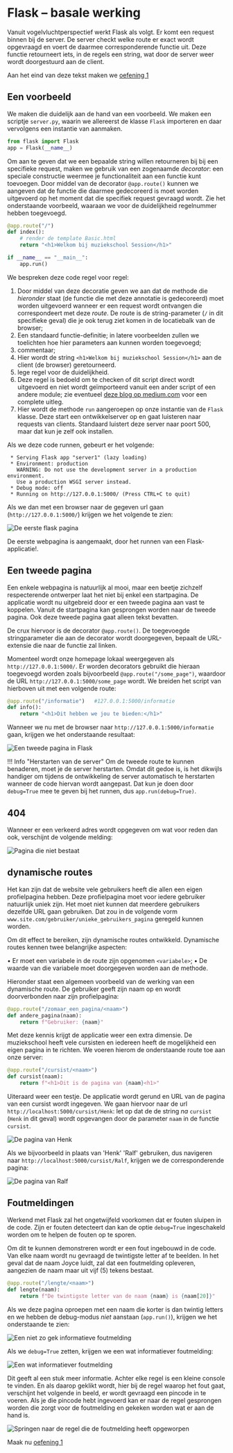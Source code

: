 # Flask – basale werking

Vanuit vogelvluchtperspectief werkt Flask als volgt. Er komt een request binnen bij de server. De server checkt welke route er exact wordt opgevraagd en voert de daarmee corresponderende functie uit. Deze functie retourneert iets, in de regels een string, wat door de server weer wordt doorgestuurd aan de client.

Aan het eind van deze tekst maken we [oefening 1](oefeningen/flask-oefening1.md)

## Een voorbeeld

We maken die duidelijk aan de hand van een voorbeeld. We maken een scriptje `server.py`, waarin we allereerst de klasse `Flask` importeren en daar vervolgens een instantie van aanmaken.

```python
from flask import Flask
app = Flask(__name__)
```

Om aan te geven dat we een bepaalde string willen retourneren bij bij een specifieke request, maken we gebruik van een zogenaamde *decorator*: een speciale constructie weermee je functionaliteit aan een functie kunt toevoegen. Door middel van de decorator `@app.route()` kunnen we aangeven dat de functie die daarmee gedecoreerd is moet worden uitgevoerd op het moment dat die specifiek request gevraagd wordt. Zie het onderstaande voorbeeld, waaraan we voor de duidelijkheid regelnummer hebben toegevoegd.

<!-- Ik dacht toch werkelijk dat je regelnummers in fenced code block aan kon zetten -->
<!-- maar lijkt toch van niet. Dus maar met de hand -->
<!-- https://stackoverflow.com/questions/55653184/enable-line-numbers-for-specific-markdown-code-listings-designated-with-backtick

HOEM: dit kan met mkdocs (nadeel, niet overdraagbaar naar andere omgevingen)
https://squidfunk.github.io/mkdocs-material/reference/code-blocks/#adding-line-numbers
-->

```python linenums="1"
@app.route("/")
def index():
    # render de template Basic.html
    return "<h1>Welkom bij muziekschool Session</h1>"

if __name__ == "__main__":
    app.run()
```

We bespreken deze code regel voor regel:

1. Door middel van deze decoratie geven we aan dat de methode die *hieronder* staat (de functie die met deze annotatie is gedecoreerd) moet worden uitgevoerd wanneer er een request wordt ontvangen die correspondeert met deze *route*. De route is de string-parameter (`/` in dit specifieke geval) die je ook terug ziet komen in de locatiebalk van de browser;
2. Een standaard functie-definitie; in latere voorbeelden zullen we toelichten hoe hier parameters aan kunnen worden toegevoegd;
3. commentaar;
4. Hier wordt de string `<h1>Welkom bij muziekschool Session</h1>` aan de client (de browser) geretourneerd.
5. lege regel voor de duidelijkheid.
6. Deze regel is bedoeld om te checken of dit script direct wordt uitgevoerd en niet wordt geïmporteerd vanuit een ander script of een andere module; zie eventueel [deze blog op medium.com](https://medium.com/python-features/understanding-if-name-main-in-python-a37a3d4ab0c3) voor een complete uitleg.
7. Hier wordt de methode `run` aangeroepen op onze instantie van de `Flask` klasse. Deze start een ontwikkelserver op en gaat luisteren naar requests van clients. Standaard luistert deze server naar poort 500, maar dat kun je zelf ook installen.

Als we deze code runnen, gebeurt er het volgende:

```console
 * Serving Flask app "server1" (lazy loading)
 * Environment: production
   WARNING: Do not use the development server in a production environment.
   Use a production WSGI server instead.
 * Debug mode: off
 * Running on http://127.0.0.1:5000/ (Press CTRL+C to quit)
```

Als we dan met een browser naar de gegeven url gaan (`http://127.0.0.1:5000/`) krijgen we het volgende te zien:

![De eerste flask pagina](imgs/index.png)

De eerste webpagina is aangemaakt, door het runnen van een Flask-applicatie!.

## Een tweede pagina

Een enkele webpagina is natuurlijk al mooi, maar een beetje zichzelf respecterende ontwerper laat het niet bij enkel een startpagina. De applicatie wordt nu uitgebreid door er een tweede pagina aan vast te koppelen. Vanuit de startpagina kan gesprongen worden naar de tweede pagina. Ook deze tweede pagina gaat alleen tekst bevatten.

De crux hiervoor is de decorator `@app.route()`. De toegevoegde stringparameter die aan de decorator wordt doorgegeven, bepaalt de URL-extensie die naar de functie zal linken.

Momenteel wordt onze homepage lokaal weergegeven als `http://127.0.0.1:5000/`. Er worden decorators gebruikt die hieraan toegevoegd worden zoals bijvoorbeeld `@app.route("/some_page")`, waardoor de URL `http://127.0.0.1:5000/some_page` wordt. We breiden het script van hierboven uit met een volgende route:

```python
@app.route("/informatie")	#127.0.0.1:5000/informatie
def info():
    return "<h1>Dit hebben we jou te bieden:</h1>"
```

Wanneer we nu met de browser naar `http://127.0.0.1:5000/informatie` gaan, krijgen we het onderstaande resultaat:

![Een tweede pagina in Flask](imgs/informatie.png)

!!! Info "Herstarten van de server"
    Om de tweede route te kunnen benaderen, moet je de server herstarten. Omdat dit gedoe is, is het dikwijls handiger om tijdens de ontwikkeling de server automatisch te herstarten wanneer de code hiervan wordt aangepast. Dat kun je doen door `debug=True` mee te geven bij het runnen, dus `app.run(debug=True)`.


## 404

Wanneer er een verkeerd adres wordt opgegeven om wat voor reden dan ook, verschijnt de volgende melding:

![Pagina die niet bestaat](imgs/bestaat-niet.png)

## dynamische routes

Het kan zijn dat de website vele gebruikers heeft die allen een eigen profielpagina hebben. Deze profielpagina moet voor iedere gebruiker natuurlijk uniek zijn. Het moet niet kunnen dat meerdere gebruikers dezelfde URL gaan gebruiken. Dat zou in de volgende vorm `www.site.com/gebruiker/unieke_gebruikers_pagina` geregeld kunnen worden.

Om dit effect te bereiken, zijn dynamische routes ontwikkeld. Dynamische routes kennen twee belangrijke aspecten:

•	Er moet een variabele in de route zijn opgenomen `<variabele>`;
•	De waarde van die variabele moet doorgegeven worden aan de methode.

Hieronder staat een algemeen voorbeeld van de werking van een dynamische route. De gebruiker geeft zijn naam op en wordt doorverbonden naar zijn profielpagina:

```python hl_lines="1"
@app.route("/zomaar_een_pagina/<naam>")
def andere_pagina(naam):
    return f"Gebruiker: {naam}"
```

Met deze kennis krijgt de applicatie weer een extra dimensie. De muziekschool heeft vele cursisten en iedereen heeft de mogelijkheid een eigen pagina in te richten. We voeren hierom de onderstaande route toe aan onze server:

```python
@app.route("/cursist/<naam>")
def cursist(naam):
    return f"<h1>Dit is de pagina van {naam}<h1>"
```

Uiteraard weer een testje. De applicatie wordt gerund en URL van de pagina van een cursist wordt ingegeven. We gaan hiervoor naar de url `http://localhost:5000/cursist/Henk`: let op dat de de string *na* `cursist` (`Henk` in dit geval) wordt opgevangen door de parameter `naam` in de functie `cursist`.

![De pagina van Henk](imgs/cursist_Henk.png)

Als we bijvoorbeeld in plaats van 'Henk' 'Ralf' gebruiken, dus navigeren naar `http://localhost:5000/cursist/Ralf`, krijgen we de corresponderende pagina:

![De pagina van Ralf](imgs/cursist_Ralf.png)

## Foutmeldingen

Werkend met Flask zal het ongetwijfeld voorkomen dat er fouten sluipen in de code. Zijn er fouten detecteert dan kan de optie `debug=True` ingeschakeld worden om te helpen de fouten op te sporen.

Om dit te kunnen demonstreren wordt er een fout ingebouwd in de code. Van elke naam wordt nu gevraagd de twintigste letter af te beelden. In het geval dat de naam Joyce luidt, zal dat een foutmelding opleveren, aangezien de naam maar uit vijf (5) tekens bestaat.

```python
@app.route("/lengte/<naam>")
def lengte(naam):
    return f"De twintigste letter van de naam {naam} is {naam[20]}"
```

Als we deze pagina oproepen met een naam die korter is dan twintig letters en we hebben de debug-modus *niet* aanstaan (`app.run()`), krijgen we het onderstaande te zien:

![Een niet zo gek informatieve foutmelding](imgs/lengte_Karel.png)

Als we `debug=True` zetten, krijgen we een wat informatiever foutmelding:

![Een wat informatiever foutmelding](imgs/lengte_Joyce.png)

Dit geeft al een stuk meer informatie. Achter elke regel is een kleine console te vinden. En als daarop geklikt wordt, hier bij de regel waarop het fout gaat, verschijnt het volgende in beeld, er wordt gevraagd een pincode in te voeren. Als je die pincode hebt ingevoerd kan er naar de regel gesprongen worden die zorgt voor de foutmelding en gekeken worden wat er aan de hand is.

![Springen naar de regel die de foutmelding heeft opgeworpen](imgs/met_pincode.png)

Maak nu [oefening 1](oefeningen/flask-oefening1.md)